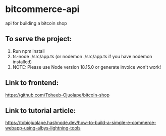 # bitcommerce-api
api for building a bitcoin shop

## To serve the project:
1. Run npm install
2. ts-node ./src/app.ts (or nodemon ./src/app.ts if you have nodemon installed)
3. NOTE: Please use Node version 18.15.0 or generate invoice won't work!

## Link to frontend:
https://github.com/Toheeb-Ojuolape/bitcoin-shop

## Link to tutorial article:
https://tobiojuolape.hashnode.dev/how-to-build-a-simple-e-commerce-webapp-using-albys-lightning-tools
